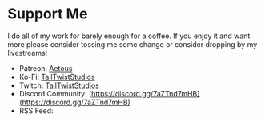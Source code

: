 # Support Me
I do all of my work for barely enough for a coffee. If you enjoy it and want more please consider tossing me some change or consider dropping by my livestreams!

- Patreon: [Aetous](https://www.patreon.com/Aetous)
- Ko-Fi: [TailTwistStudios](https://ko-fi.com/tailtwiststudios)
- Twitch: [TailTwistStudios](https://www.twitch.tv/tailtwiststudios)
- Discord Community: [https://discord.gg/7aZTnd7mHB](https://discord.gg/7aZTnd7mHB)
- RSS Feed: <a href="https://aeto.us/rss.xml"><i class="bi bi-rss-fill"></i></a>
